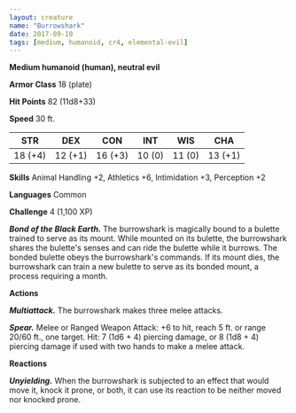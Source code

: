 ```yaml
---
layout: creature
name: "Burrowshark"
date: 2017-09-10
tags: [medium, humanoid, cr4, elemental-evil]
---
```


**Medium humanoid (human), neutral evil**

**Armor Class** 18 (plate)

**Hit Points** 82 (11d8+33)

**Speed** 30 ft.

|   STR   |   DEX   |   CON   |   INT   |   WIS   |   CHA   |
|:-----:|:-----:|:-----:|:-----:|:-----:|:-----:|
| 18 (+4) | 12 (+1) | 16 (+3) | 10 (0) | 11 (0) | 13 (+1) |

**Skills** Animal Handling +2, Athletics +6, Intimidation +3, Perception +2

**Languages** Common

**Challenge** 4 (1,100 XP)

***Bond of the Black Earth.*** The burrowshark is magically bound to a bulette trained to serve as its mount. While mounted on its bulette, the burrowshark shares the bulette's senses and can ride the bulette while it burrows. The bonded bulette obeys the burrowshark's commands. If its mount dies, the burrowshark can train a new bulette to serve as its bonded mount, a process requiring a month.

**Actions**

***Multiattack.*** The burrowshark makes three melee attacks.

***Spear.*** Melee or Ranged Weapon Attack: +6 to hit, reach 5 ft. or range 20/60 ft., one target. Hit: 7 (1d6 + 4) piercing damage, or 8 (1d8 + 4) piercing damage if used with two hands to make a melee attack.

**Reactions**

***Unyielding.*** When the burrowshark is subjected to an effect that would move it, knock it prone, or both, it can use its reaction to be neither moved nor knocked prone.

